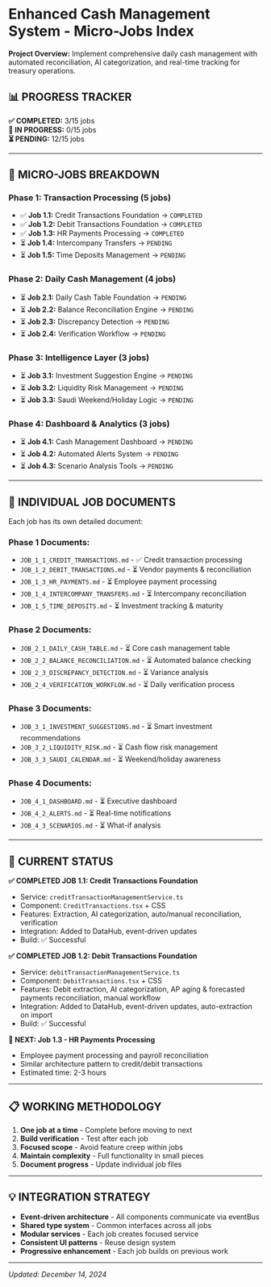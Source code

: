 # Enhanced Cash Management System - Micro-Jobs Index

**Project Overview:** Implement comprehensive daily cash management with automated reconciliation, AI categorization, and real-time tracking for treasury operations.

## 📊 **PROGRESS TRACKER**

**✅ COMPLETED:** 3/15 jobs  
**🔄 IN PROGRESS:** 0/15 jobs  
**⏳ PENDING:** 12/15 jobs  

---

## 🎯 **MICRO-JOBS BREAKDOWN**

### **Phase 1: Transaction Processing (5 jobs)**

- ✅ **Job 1.1:** Credit Transactions Foundation → `COMPLETED`
- ✅ **Job 1.2:** Debit Transactions Foundation → `COMPLETED`
- ✅ **Job 1.3:** HR Payments Processing → `COMPLETED`
- ⏳ **Job 1.4:** Intercompany Transfers → `PENDING`
- ⏳ **Job 1.5:** Time Deposits Management → `PENDING`

### **Phase 2: Daily Cash Management (4 jobs)**

- ⏳ **Job 2.1:** Daily Cash Table Foundation → `PENDING`
- ⏳ **Job 2.2:** Balance Reconciliation Engine → `PENDING`
- ⏳ **Job 2.3:** Discrepancy Detection → `PENDING`
- ⏳ **Job 2.4:** Verification Workflow → `PENDING`

### **Phase 3: Intelligence Layer (3 jobs)**

- ⏳ **Job 3.1:** Investment Suggestion Engine → `PENDING`
- ⏳ **Job 3.2:** Liquidity Risk Management → `PENDING`
- ⏳ **Job 3.3:** Saudi Weekend/Holiday Logic → `PENDING`

### **Phase 4: Dashboard & Analytics (3 jobs)**

- ⏳ **Job 4.1:** Cash Management Dashboard → `PENDING`
- ⏳ **Job 4.2:** Automated Alerts System → `PENDING`
- ⏳ **Job 4.3:** Scenario Analysis Tools → `PENDING`

---

## 📁 **INDIVIDUAL JOB DOCUMENTS**

Each job has its own detailed document:

### **Phase 1 Documents:**

- `JOB_1_1_CREDIT_TRANSACTIONS.md` - ✅ Credit transaction processing
- `JOB_1_2_DEBIT_TRANSACTIONS.md` - ⏳ Vendor payments & reconciliation
- `JOB_1_3_HR_PAYMENTS.md` - ⏳ Employee payment processing
- `JOB_1_4_INTERCOMPANY_TRANSFERS.md` - ⏳ Intercompany reconciliation
- `JOB_1_5_TIME_DEPOSITS.md` - ⏳ Investment tracking & maturity

### **Phase 2 Documents:**

- `JOB_2_1_DAILY_CASH_TABLE.md` - ⏳ Core cash management table
- `JOB_2_2_BALANCE_RECONCILIATION.md` - ⏳ Automated balance checking
- `JOB_2_3_DISCREPANCY_DETECTION.md` - ⏳ Variance analysis
- `JOB_2_4_VERIFICATION_WORKFLOW.md` - ⏳ Daily verification process

### **Phase 3 Documents:**

- `JOB_3_1_INVESTMENT_SUGGESTIONS.md` - ⏳ Smart investment recommendations
- `JOB_3_2_LIQUIDITY_RISK.md` - ⏳ Cash flow risk management
- `JOB_3_3_SAUDI_CALENDAR.md` - ⏳ Weekend/holiday awareness

### **Phase 4 Documents:**

- `JOB_4_1_DASHBOARD.md` - ⏳ Executive dashboard
- `JOB_4_2_ALERTS.md` - ⏳ Real-time notifications
- `JOB_4_3_SCENARIOS.md` - ⏳ What-if analysis

---

## 🚀 **CURRENT STATUS**

**✅ COMPLETED JOB 1.1: Credit Transactions Foundation**

- Service: `creditTransactionManagementService.ts`
- Component: `CreditTransactions.tsx` + CSS
- Features: Extraction, AI categorization, auto/manual reconciliation, verification
- Integration: Added to DataHub, event-driven updates
- Build: ✅ Successful

**✅ COMPLETED JOB 1.2: Debit Transactions Foundation**

- Service: `debitTransactionManagementService.ts`
- Component: `DebitTransactions.tsx` + CSS
- Features: Debit extraction, AI categorization, AP aging & forecasted payments reconciliation, manual workflow
- Integration: Added to DataHub, event-driven updates, auto-extraction on import
- Build: ✅ Successful

**🎯 NEXT: Job 1.3 - HR Payments Processing**

- Employee payment processing and payroll reconciliation
- Similar architecture pattern to credit/debit transactions
- Estimated time: 2-3 hours

---

## 📋 **WORKING METHODOLOGY**

1. **One job at a time** - Complete before moving to next
2. **Build verification** - Test after each job
3. **Focused scope** - Avoid feature creep within jobs
4. **Maintain complexity** - Full functionality in small pieces
5. **Document progress** - Update individual job files

---

## 💡 **INTEGRATION STRATEGY**

- **Event-driven architecture** - All components communicate via eventBus
- **Shared type system** - Common interfaces across all jobs
- **Modular services** - Each job creates focused service
- **Consistent UI patterns** - Reuse design system
- **Progressive enhancement** - Each job builds on previous work

---

*Updated: December 14, 2024*

